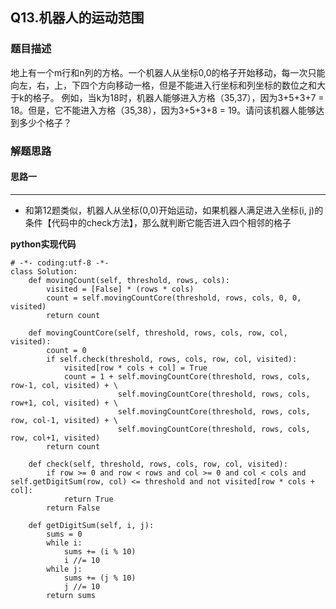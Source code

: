## Q13.机器人的运动范围
### 题目描述
地上有一个m行和n列的方格。一个机器人从坐标0,0的格子开始移动，每一次只能向左，右，上，下四个方向移动一格，但是不能进入行坐标和列坐标的数位之和大于k的格子。 例如，当k为18时，机器人能够进入方格（35,37），因为3+5+3+7 = 18。但是，它不能进入方格（35,38），因为3+5+3+8 = 19。请问该机器人能够达到多少个格子？
### 解题思路
#### 思路一
****
- 和第12题类似，机器人从坐标(0,0)开始运动，如果机器人满足进入坐标(i, j)的条件【代码中的check方法】，那么就判断它能否进入四个相邻的格子

**python实现代码**
```
# -*- coding:utf-8 -*-
class Solution:
    def movingCount(self, threshold, rows, cols):
        visited = [False] * (rows * cols)
        count = self.movingCountCore(threshold, rows, cols, 0, 0, visited)
        return count

    def movingCountCore(self, threshold, rows, cols, row, col, visited):
        count = 0
        if self.check(threshold, rows, cols, row, col, visited):
            visited[row * cols + col] = True
            count = 1 + self.movingCountCore(threshold, rows, cols, row-1, col, visited) + \
                        self.movingCountCore(threshold, rows, cols, row+1, col, visited) + \
                        self.movingCountCore(threshold, rows, cols, row, col-1, visited) + \
                        self.movingCountCore(threshold, rows, cols, row, col+1, visited)
        return count

    def check(self, threshold, rows, cols, row, col, visited):
        if row >= 0 and row < rows and col >= 0 and col < cols and self.getDigitSum(row, col) <= threshold and not visited[row * cols + col]:
            return True
        return False

    def getDigitSum(self, i, j):
        sums = 0
        while i:
            sums += (i % 10)
            i //= 10
        while j:
            sums += (j % 10)
            j //= 10
        return sums
```

